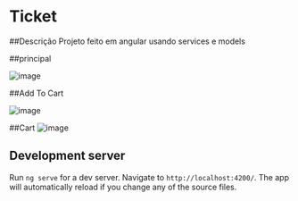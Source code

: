 # Ticket

##Descrição
Projeto feito em angular usando services e models


##principal

![image](https://user-images.githubusercontent.com/61124602/156531316-d799d47b-5afc-4878-8ddc-0141cf70456d.png)


##Add To Cart

![image](https://user-images.githubusercontent.com/61124602/156531397-1c89a9e4-fa08-429b-a16f-e9214742a3df.png)



##Cart
![image](https://user-images.githubusercontent.com/61124602/156531110-82d9707a-0529-4c3c-a4c5-b3cb59d1c138.png)







## Development server

Run `ng serve` for a dev server. Navigate to `http://localhost:4200/`. The app will automatically reload if you change any of the source files.

